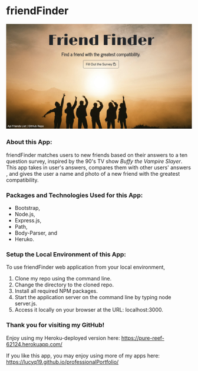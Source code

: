 # friendFinder

![Image of frienderFinder](./app/images/friendFinder.png)

### About this App:

friendFinder matches users to new friends based on their answers to a ten question survey, inspired by the 90's TV show <em>Buffy the Vampire Slayer</em>.  This app takes in user's answers, compares them with other users' answers , and gives the user a name and photo of a new friend with the greatest compatibility.

### Packages and Technologies Used for this App:

* Bootstrap, 
* Node.js,
* Express.js,
* Path,
* Body-Parser, and 
* Heruko.

### Setup the Local Environment of this App:

To use friendFinder web application from your local environment,

1. Clone my repo using the command line.
2. Change the directory to the cloned repo.
3. Install all required NPM packages.
4. Start the application server on the command line by typing node server.js.
5. Access it locally on your browser at the URL: localhost:3000.

### Thank you for visiting my GitHub!

Enjoy using my Heroku-deployed version here: https://pure-reef-62124.herokuapp.com/

If you like this app, you may enjoy using more of my apps here: https://lucyq19.github.io/professionalPortfolio/